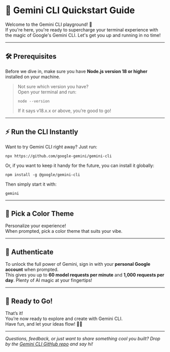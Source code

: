 # 🚀 Gemini CLI Quickstart Guide

Welcome to the Gemini CLI playground! 🎉  
If you're here, you're ready to supercharge your terminal experience with the magic of Google's Gemini CLI. Let's get you up and running in no time!

---

## 🛠️ Prerequisites

Before we dive in, make sure you have **Node.js version 18 or higher** installed on your machine.

> Not sure which version you have?  
> Open your terminal and run:
> ```
> node --version
> ```
> If it says v18.x.x or above, you’re good to go!

---

## ⚡️ Run the CLI Instantly

Want to try Gemini CLI right away? Just run:

```
npx https://github.com/google-gemini/gemini-cli
```

Or, if you want to keep it handy for the future, you can install it globally:

```
npm install -g @google/gemini-cli
```
Then simply start it with:

```
gemini
```

---

## 🎨 Pick a Color Theme

Personalize your experience!  
When prompted, pick a color theme that suits your vibe.

---

## 🔐 Authenticate

To unlock the full power of Gemini, sign in with your **personal Google account** when prompted.  
This gives you up to **60 model requests per minute** and **1,000 requests per day**. Plenty of AI magic at your fingertips!

---

## 🌟 Ready to Go!

That’s it!  
You’re now ready to explore and create with Gemini CLI.  
Have fun, and let your ideas flow! 🚀✨

---

_Questions, feedback, or just want to share something cool you built? Drop by the [Gemini CLI GitHub repo](https://github.com/google-gemini/gemini-cli) and say hi!_
